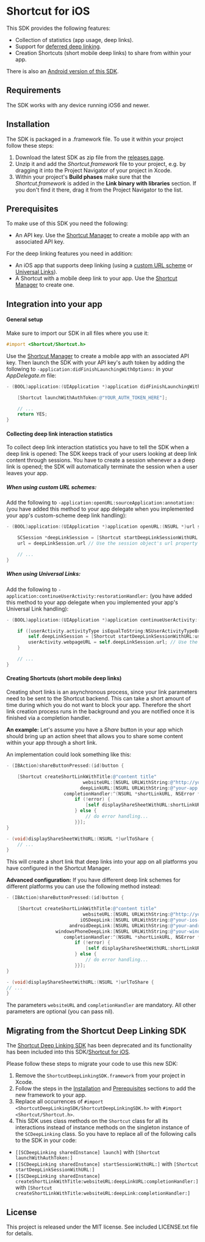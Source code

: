 # Shortcut for iOS

This SDK provides the following features:

- Collection of statistics (app usage, deep links).
- Support for [deferred deep linking](https://en.wikipedia.org/wiki/Deferred_deep_linking).
- Creation Shortcuts (short mobile deep links) to share from within your app.

There is also an [Android version of this SDK](https://github.com/shortcutmedia/shortcut-deeplink-sdk-android).

## Requirements

The SDK works with any device running iOS6 and newer.

## Installation

The SDK is packaged in a .framework file. To use it within your project follow these steps:

1. Download the latest SDK as zip file from the [releases page](https://github.com/shortcutmedia/shortcut-ios/releases).
2. Unzip it and add the *Shortcut.framework*  file to your project, e.g. by dragging it into the Project Navigator of your project in Xcode.
3. Within your project's **Build phases** make sure that the *Shortcut.framework* is added in the **Link binary with libraries** section. If you don't find it there, drag it from the Project Navigator to the list.

## Prerequisites

To make use of this SDK you need the following:

- An API key. Use the [Shortcut Manager](http://manager.shortcutmedia.com/mobile_apps) to create a mobile app with an associated API key.

For the deep linking features you need in addition:

- An iOS app that supports deep linking (using a [custom URL scheme](https://developer.apple.com/library/ios/documentation/iPhone/Conceptual/iPhoneOSProgrammingGuide/Inter-AppCommunication/Inter-AppCommunication.html#//apple_ref/doc/uid/TP40007072-CH6-SW10) or [Universal Links](https://developer.apple.com/library/ios/documentation/General/Conceptual/AppSearch/UniversalLinks.html)).
- A Shortcut with a mobile deep link to your app. Use the [Shortcut Manager](http://manager.shortcutmedia.com) to create one.

## Integration into your app

#### General setup

Make sure to import our SDK in all files where you use it:

```objective-c
#import <Shortcut/Shortcut.h>
```

Use the [Shortcut Manager](http://manager.shortcutmedia.com/mobile_apps) to create a mobile app with an associated API key. Then launch the SDK with your API key's auth token by adding the following to `-application:didFinishLaunchingWithOptions:` in your *AppDelegate.m* file:

```objective-c
- (BOOL)application:(UIApplication *)application didFinishLaunchingWithOptions:(NSDictionary *)launchOptions {

    [Shortcut launchWithAuthToken:@"YOUR_AUTH_TOKEN_HERE"];

    // ...
    return YES;
}
```

#### Collecting deep link interaction statistics

To collect deep link interaction statistics you have to tell the SDK when a deep link is opened: The SDK keeps track of your users looking at deep link content through sessions. You have to create a session whenever a a deep link is opened; the SDK will automatically terminate the session when a user leaves your app.

##### When using custom URL schemes:
Add the following to `-application:openURL:sourceApplication:annotation:` (you have added this method to your app delegate when you implemented your app's custom-scheme deep link handling):

```objective-c
- (BOOL)application:(UIApplication *)application openURL:(NSURL *)url sourceApplication:(NSString *)sourceApplication annotation:(id)annotation {

    SCSession *deepLinkSession = [Shortcut startDeepLinkSessionWithURL:url];
    url = deepLinkSession.url // Use the session object's url property for further processing

    // ...
}
```

##### When using Universal Links:
Add the following to `-application:continueUserActivity:restorationHandler:` (you have added this method to your app delegate when you implemented your app's Universal Link handling):

```objective-c
- (BOOL)application:(UIApplication *)application continueUserActivity:(NSUserActivity *)userActivity restorationHandler:(void (^)(NSArray * _Nullable))restorationHandler {

    if ([userActivity.activityType isEqualToString:NSUserActivityTypeBrowsingWeb]) {
        self.deepLinkSession = [Shortcut startDeepLinkSessionWithURL:userActivity.webpageURL];
        userActivity.webpageURL = self.deepLinkSession.url; // Use the session object's url property for further processing
    }

    // ...
}
```

#### Creating Shortcuts (short mobile deep links)

Creating short links is an asynchronous process, since your link parameters need to be sent to the Shortcut backend. This can take a short amount of time during which you do not want to block your app. Therefore the short link creation process runs in the background and you are notified once it is finished via a completion handler.

**An example:** Let's assume you have a *Share* button in your app which should bring up an action sheet that allows you to share some content within your app through a short link.

An implementation could look something like this:

```objective-c
- (IBAction)shareButtonPressed:(id)button {

    [Shortcut createShortLinkWithTitle:@"content title"
                            websiteURL:[NSURL URLWithString:@"http://your.site/content"]
                           deepLinkURL:[NSURL URLWithString:@"your-app://your/content"]
                     completionHandler:^(NSURL *shortLinkURL, NSError *error) {
                         if (!error) {
                             [self displayShareSheetWithURL:shortLinkURL];
                         } else {
                             // do error handling...
                         }}];
}

- (void)displayShareSheetWithURL:(NSURL *)urlToShare {
    // ...
}
```

This will create a short link that deep links into your app on all platforms you have configured in the Shortcut Manager.

**Advanced configuration:** If you have different deep link schemes for different platforms you can use the following method instead:

```objective-c
- (IBAction)shareButtonPressed:(id)button {

    [Shortcut createShortLinkWithTitle:@"content title"
                            websiteURL:[NSURL URLWithString:@"http://your.site/content"]
                           iOSDeepLink:[NSURL URLWithString:@"your-ios-scheme://your/content"]
                       androidDeepLink:[NSURL URLWithString:@"your-android-scheme://your/content"]
                  windowsPhoneDeepLink:[NSURL URLWithString:@"your-windows-phone-scheme://your/content"]
                     completionHandler:^(NSURL *shortLinkURL, NSError *error) {
                         if (!error) {
                             [self displayShareSheetWithURL:shortLinkURL];
                         } else {
                             // do error handling...
                         }}];
}

- (void)displayShareSheetWithURL:(NSURL *)urlToShare {
// ...
}
```

The parameters `websiteURL` and `completionHandler` are mandatory. All other parameters are optional (you can pass nil).

## Migrating from the Shortcut Deep Linking SDK

The [Shortcut Deep Linking SDK](https://github.com/shortcutmedia/shortcut-deeplink-sdk-ios) has been deprecated and its functionality has been included into this SDK/[Shortcut for iOS](https://github.com/shortcutmedia/shortcut-ios).

Please follow these steps to migrate your code to use this new SDK:

1. Remove the `ShortcutDeepLinkingSDK.framework` from your project in Xcode.
2. Follow the steps in the [Installation](#installation) and [Prerequisites](#prerequisites) sections to add the new framework to your app.
3. Replace all occurrences of `#import <ShortcutDeepLinkingSDK/ShortcutDeepLinkingSDK.h>` with `#import <Shortcut/Shortcut.h>`.
4. This SDK uses class methods on the `Shortcut` class for all its interactions instead of instance methods on the singleton instance of the `SCDeepLinking` class. So you have to replace all of the following calls to the SDK in your code:
  * `[[SCDeepLinking sharedInstance] launch]` with `[Shortcut launchWithAuthToken:]`
  * `[[SCDeepLinking sharedInstance] startSessionWithURL:]` with `[Shortcut startDeepLinkSessionWithURL:]`
  * `[[SCDeepLinking sharedInstance] createShortLinkWithTitle:websiteURL:deepLinkURL:completionHandler:]` with `[Shortcut createShortLinkWithTitle:websiteURL:deepLink:completionHandler:]`

## License
This project is released under the MIT license. See included LICENSE.txt file for details.
